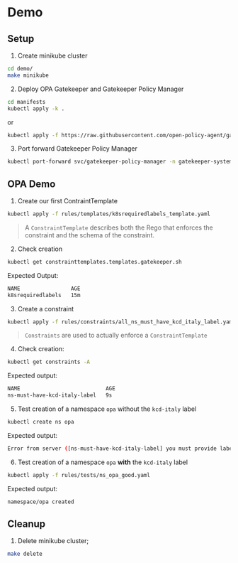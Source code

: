# Demo

## Setup

1. Create minikube cluster

```bash
cd demo/
make minikube
```

2. Deploy OPA Gatekeeper and Gatekeeper Policy Manager

```bash
cd manifests
kubectl apply -k .
```

or

```bash
kubectl apply -f https://raw.githubusercontent.com/open-policy-agent/gatekeeper/release-3.5/deploy/gatekeeper.yaml
```

3. Port forward Gatekeeper Policy Manager

```bash
kubectl port-forward svc/gatekeeper-policy-manager -n gatekeeper-system 8080:80 &
```

## OPA Demo

1. Create our first ContraintTemplate

```bash
kubectl apply -f rules/templates/k8srequiredlabels_template.yaml
```

> A `ConstraintTemplate` describes both the Rego that enforces the constraint and the schema of the constraint.

2. Check creation

```bash
kubectl get constrainttemplates.templates.gatekeeper.sh
```

Expected Output:

```bash
NAME                AGE
k8srequiredlabels   15m
```

3. Create a constraint

```bash
kubectl apply -f rules/constraints/all_ns_must_have_kcd_italy_label.yaml
```

> `Constraints` are used to actually enforce a `ConstraintTemplate`

4. Check creation:

```bash
kubectl get constraints -A
```

Expected output:

```bash
NAME                           AGE
ns-must-have-kcd-italy-label   9s
```

5. Test creation of a namespace `opa` without the `kcd-italy` label

```bash
kubectl create ns opa                                     
```

Expected output:

```bash
Error from server ([ns-must-have-kcd-italy-label] you must provide labels: {"kcd-italy"}): admission webhook "validation.gatekeeper.sh" denied the request: [ns-must-have-kcd-italy-label] you must provide labels: {"kcd-italy"}
```

6. Test creation of a namespace `opa` **with** the `kcd-italy` label

```bash
kubectl apply -f rules/tests/ns_opa_good.yaml 
```

Expected output:

```bash
namespace/opa created
```

## Cleanup

1. Delete minikube cluster;

```bash
make delete
```
